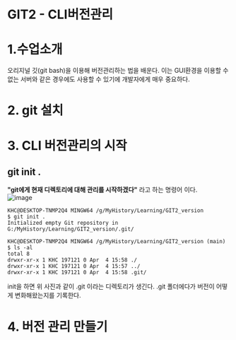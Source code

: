 # GIT2 - CLI버전관리 
# 1.수업소개
오리지널 깃(git bash)을 이용해 버전관리하는 법을 배운다. 이는 GUI환경을 이용할 수 없는 서버와 같은 경우에도 사용할 수 있기에 개발자에게 매우 중요하다.  
  
# 2. git 설치 

# 3. CLI 버전관리의 시작

## git init .
**"git에게 현재 디렉토리에 대해 관리를 시작하겠다"** 라고 하는 명령어 이다.  
![image](https://user-images.githubusercontent.com/101965836/161489994-ad365e60-e25f-40c8-85de-0aebed6755f6.png)  
  
```
KHC@DESKTOP-TNMP2Q4 MINGW64 /g/MyHistory/Learning/GIT2_version
$ git init .
Initialized empty Git repository in G:/MyHistory/Learning/GIT2_version/.git/

KHC@DESKTOP-TNMP2Q4 MINGW64 /g/MyHistory/Learning/GIT2_version (main)
$ ls -al
total 8
drwxr-xr-x 1 KHC 197121 0 Apr  4 15:58 ./
drwxr-xr-x 1 KHC 197121 0 Apr  4 15:57 ../
drwxr-xr-x 1 KHC 197121 0 Apr  4 15:58 .git/
```
init을 하면 위 사진과 같이 .git 이라는 디렉토리가 생긴다. 
.git 폴더에다가 버전이 어떻게 변화해왔는지를 기록한다.   
  
  
# 4. 버전 관리 만들기

